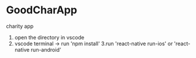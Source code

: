 # GoodCharApp
charity app


1. open the directory in vscode
2. vscode terminal -> run 'npm install'
3.run 'react-native run-ios' or 'react-native run-android'

